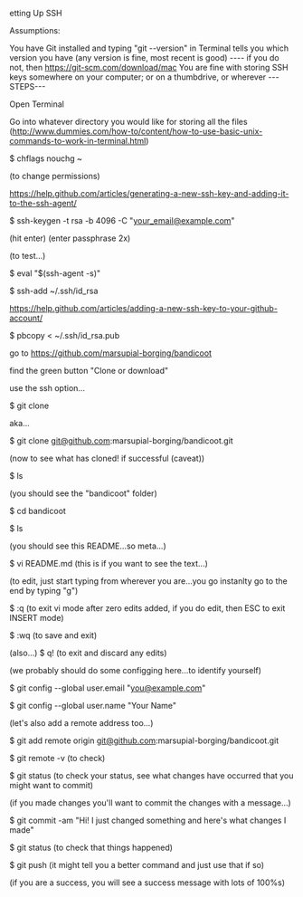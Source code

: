 etting Up SSH

Assumptions:

You have Git installed and typing "git --version" in Terminal tells you which version you have (any version is fine, most recent is good) ---- if you do not, then https://git-scm.com/download/mac
You are fine with storing SSH keys somewhere on your computer; or on a thumbdrive, or wherever
---STEPS---

Open Terminal

Go into whatever directory you would like for storing all the files (http://www.dummies.com/how-to/content/how-to-use-basic-unix-commands-to-work-in-terminal.html)

$ chflags nouchg ~

(to change permissions)

https://help.github.com/articles/generating-a-new-ssh-key-and-adding-it-to-the-ssh-agent/

$ ssh-keygen -t rsa -b 4096 -C "your_email@example.com"

(hit enter) (enter passphrase 2x)

(to test...)

$ eval "$(ssh-agent -s)"

$ ssh-add ~/.ssh/id_rsa

https://help.github.com/articles/adding-a-new-ssh-key-to-your-github-account/

$ pbcopy < ~/.ssh/id_rsa.pub

go to https://github.com/marsupial-borging/bandicoot

find the green button "Clone or download"

use the ssh option...

$ git clone

aka...

$ git clone git@github.com:marsupial-borging/bandicoot.git

(now to see what has cloned! if successful (caveat))

$ ls

(you should see the "bandicoot" folder)

$ cd bandicoot

$ ls

(you should see this README...so meta...)

$ vi README.md (this is if you want to see the text...)

(to edit, just start typing from wherever you are...you go instanlty go to the end by typing "g")

$ :q (to exit vi mode after zero edits added, if you do edit, then ESC to exit INSERT mode)

$ :wq (to save and exit)

(also...) $ q! (to exit and discard any edits)

(we probably should do some configging here...to identify yourself)

$ git config --global user.email "you@example.com"

$ git config --global user.name "Your Name"

(let's also add a remote address too...)

$ git add remote origin git@github.com:marsupial-borging/bandicoot.git

$ git remote -v (to check)

$ git status (to check your status, see what changes have occurred that you might want to commit)

(if you made changes you'll want to commit the changes with a message...)

$ git commit -am "Hi! I just changed something and here's what changes I made"

$ git status (to check that things happened)

$ git push (it might tell you a better command and just use that if so)

(if you are a success, you will see a success message with lots of 100%s)

